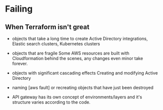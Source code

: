 # Failing

## When Terraform isn't great

- objects that take a long time to create
  Active Directory integrations, Elastic search clusters, Kubernetes clusters

- objects that are fragile
  Some AWS resources are built with Cloudformation behind the scenes, any changes even minor take forever.

- objects with significant cascading effects
  Creating and modifying Active Directory

- naming [aws fault] or recreating objects that have just been destroyed

- API gateway has its own concept of environments/layers and it's structure varies according to the code.
